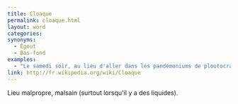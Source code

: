 ```yaml
---
title: Cloaque
permalink: cloaque.html
layout: word
categories:
synonyms:
  - Égout
  - Bas-fond
examples:
  - "Le samedi soir, au lieu d'aller dans les pandémoniums de ploutocrates concupiscents, où plutôt devrais je dire ces cloaques sybarites dyonisiaques, vous feriez mieux de redémontrer la formule d'interpolation de Lagrange, ou les équations de types chaleurs associés aux processus Markoviens."
link: http://fr.wikipedia.org/wiki/Cloaque
---
```


Lieu malpropre, malsain (surtout lorsqu'il y a des liquides).

